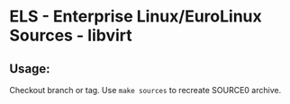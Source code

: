 # ELS - Enterprise Linux/EuroLinux Sources - libvirt
 
## Usage:
  Checkout branch or tag. Use `make sources` to recreate  SOURCE0 archive.
